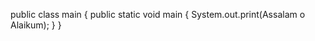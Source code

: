 public class main
{
  public static void main
   {
     System.out.print(Assalam o Alaikum);
   }
}
